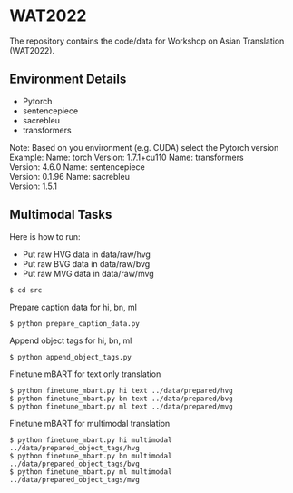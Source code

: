 # WAT2022

The repository contains the code/data for Workshop on Asian Translation (WAT2022).

## Environment Details

* Pytorch
* sentencepiece
* sacrebleu
* transformers

Note: Based on you environment (e.g. CUDA) select the Pytorch version
Example: 
Name: torch
Version: 1.7.1+cu110
Name: transformers                          
Version: 4.6.0
Name: sentencepiece                         
Version: 0.1.96
Name: sacrebleu                             
Version: 1.5.1


## Multimodal Tasks 

Here is how to run:

* Put raw HVG data in data/raw/hvg
* Put raw BVG data in data/raw/bvg
* Put raw MVG data in data/raw/mvg

```
$ cd src
```

Prepare caption data for hi, bn, ml

```
$ python prepare_caption_data.py
```

Append object tags for hi, bn, ml

```
$ python append_object_tags.py
```

Finetune mBART for text only translation

```
$ python finetune_mbart.py hi text ../data/prepared/hvg
$ python finetune_mbart.py bn text ../data/prepared/bvg
$ python finetune_mbart.py ml text ../data/prepared/mvg
```

Finetune mBART for multimodal translation

```
$ python finetune_mbart.py hi multimodal ../data/prepared_object_tags/hvg
$ python finetune_mbart.py bn multimodal ../data/prepared_object_tags/bvg
$ python finetune_mbart.py ml multimodal ../data/prepared_object_tags/mvg
```

